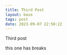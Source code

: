 ```yaml
---
title: Third Post
layout: base
tags: post
date: 2023-09-07 22:50:22
---
```


Third post

this one has breaks